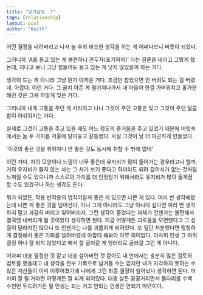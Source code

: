 ```yaml
---
title: "양가감정..?"
tags: [relationship]
layout: post
author: "Keith"
---
```


어떤 결정을 내려버리고 나서 늘 후회 비슷한 생각을 하는 게 어쩌다보니 버릇이 되었다. 

그러니까 'A를 들고 있는 게 불편하니 관두자(포기하자)' 라는 결론을 내리고 그렇게 했는데, 지나고 보니 그냥 힘들어도 들고 있는 게 낫지 않았을까 하는 거다.

생각이 드는 게 아니라 그냥 뭔가 아까운 거다. 조금만 참았으면 안 버려도 되는 걸 버렸네. 아깝다. 이런 거다. 그 골치 아픈 게 떨어져나가서 내 마음이 한결 가벼워지고 홀가분해진 것은 그새 까맣게 잊은 거다.

그러니까 내게 고통을 주던 게 사라지고 나니 그것이 주던 고통은 잊고 그것이 주던 달콤함이 아쉬워지는 거다. 

실제로 그것이 고통을 주고 있을 때도 어느 정도의 즐거움을 주고 있었기 때문에 머릿속에서는 늘 두 가지를 저울에 달아놓고 갈등했다. 사실 그것이 날 더 피곤하게 만들었다.

'이것의 좋은 것을 취하자니 안 좋은 것도 동시에 취할 수 밖에 없네'

이런 거다. 차의 모양이나 느낌이 너무 좋은데 유지비가 많이 들어가는 경우라고나 할까. 거의 유지비가 들지 않는 차는 그 차가 보기 좋다고 하더라도 되려 값어치가 없는 것처럼 느껴질 수도 있으니까 스스로의 가치를 더 인정받기 위해서라도 유지비가 많이 들게끔 할 수도 있겠구나 하는 생각도 든다.

뭐가 되었든, 작용 반작용의 법칙이랄까 좋은 게 있으면 나쁜 게 있다. 여러 번 생각해봤는데 나쁜 게 좋은 것을 넘어선다, 아니 그게 아니라도 그냥 아니다 싶다면 여러 번 생각하지 말고 과감히 버리고 잊어버리자. 그런 생각이 들었다는 자체가 언젠가는 불편해서 결국엔 내버리게 될 것이었다 생각하면 된다. 지금 어떻게든 괴로움을 모면했다고 그 성질이 달라지진 않으니 또 언젠가는 나를 괴롭히게 되어있다. 또 일단 처분했다면 멍청하게 결정해서 좋은 기회를 날려버렸네 아깝다 해봐야 아무 의미없다. 어차피 인생 그 따위 결정 하나 잘 되지 않았다고 해서 잘 굴러갈 게 엉터리로 굴러갈 그런 게 아니다. 

어차피 대충 결정한 것 같고 대충 살아버린 것 같아도 내 안에서는 충분히 많은 검토와 검토를 했을테고 내 생각을 전부 기록으로 남겨둘 수는 없지만 내가 자각하지 못하는 수 많은 계산들이 이미 이루어졌기에 나에게 그런 최종 결정이 일어났다 생각하면 된다. 어차피 잘 될 거라면 어떻게든 잘 되게 되어있다. 대충 살든 끙끙거리면서 돌다리를 수백 수천번 두드려가든 될 인생는 되는 거고 안되는 인생은 안되기 마련이다. 